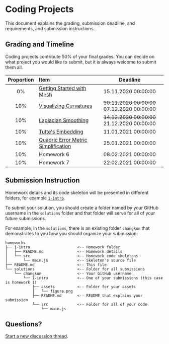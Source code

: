 # Coding Projects

This document explains the grading, submission deadline, and requirements,
and submission instructions.

## Grading and Timeline

Coding projects contribute 50% of your final grades.
You can decide on what project you would like to submit,
but it is always welcome to submit them all.

| Proportion | Item | Deadline |
|:----------:|:-----|:--------:|
| 0% | [Getting Started with Mesh](./1-intro/) | 15.11.2020 00:00:00 |
| 10% | [Visualizing Curvatures](./2-ddg/) | ~~30.11.2020 00:00:00~~ 07.12.2020 00:00:00 |
| 10% | [Laplacian Smoothing](./3-smooth/) | ~~14.12.2020 00:00:00~~ 21.12.2020 00:00:00 |
| 10% | [Tutte's Embedding](4-param/) | 11.01.2021 00:00:00 |
| 10% | [Quadric Error Metric Simplification](5-remesh/) | 25.01.2021 00:00:00 |
| 10% | Homework 6 | 08.02.2021 00:00:00 |
| 10% | Homework 7 | 22.02.2021 00:00:00 |

## Submission Instruction

Homework details and its code skeleton will be presented in different folders,
for example [`1-intro`](./1-intro/README.md).

To submit your solution, you should create a folder named by your GitHub
username in the `solutions` folder and that folder will serve for all of your future submissions.

For example, in the `solutions`, there is an existing folder `changkun`
that demonstrates to you how you should organize your submission:

```
homeworks
├── 1-intro                     <-- Homework folder
│   ├── README.md               <-- Homework details
│   └── src                     <-- Homework code skeletons
│       └── main.js             <-- Skeleton's source file
├── README.md                   <-- This file
└── solutions                   <-- Folder for all submissions
    └── changkun                <-- Your GitHub username
        └── 1-intro             <-- One of your submissions (this case is homework 1)
            ├── assets          <-- Folder for your assets
            │   └── figure.png
            ├── README.md       <-- README that explains your submission 
            └── src             <-- Folder for all of your code
                └── main.js
```

## Questions?

[Start a new discussion thread](https://github.com/mimuc/gp-ws2021/discussions/new).